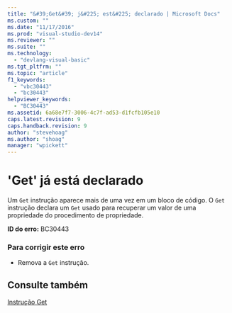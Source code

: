 ```yaml
---
title: "&#39;Get&#39; j&#225; est&#225; declarado | Microsoft Docs"
ms.custom: ""
ms.date: "11/17/2016"
ms.prod: "visual-studio-dev14"
ms.reviewer: ""
ms.suite: ""
ms.technology: 
  - "devlang-visual-basic"
ms.tgt_pltfrm: ""
ms.topic: "article"
f1_keywords: 
  - "vbc30443"
  - "bc30443"
helpviewer_keywords: 
  - "BC30443"
ms.assetid: 6a68e7f7-3006-4c7f-ad53-d1fcfb105e10
caps.latest.revision: 9
caps.handback.revision: 9
author: "stevehoag"
ms.author: "shoag"
manager: "wpickett"
---
```

# &#39;Get&#39; j&#225; est&#225; declarado
Um `Get` instrução aparece mais de uma vez em um bloco de código. O `Get` instrução declara um `Get` usado para recuperar um valor de uma propriedade do procedimento de propriedade.  
  
 **ID do erro:** BC30443  
  
### Para corrigir este erro  
  
-   Remova a `Get` instrução.  
  
## Consulte também  
 [Instrução Get](../../visual-basic/language-reference/statements/get-statement.md)